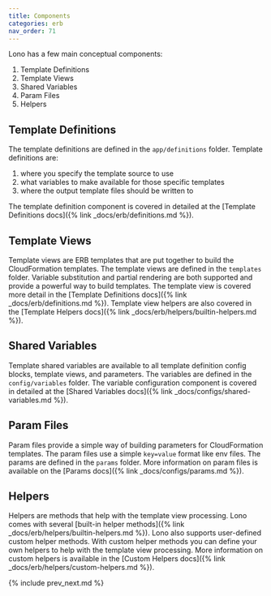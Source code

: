 ```yaml
---
title: Components
categories: erb
nav_order: 71
---
```


Lono has a few main conceptual components:

1. Template Definitions
2. Template Views
3. Shared Variables
4. Param Files
5. Helpers

## Template Definitions

The template definitions are defined in the `app/definitions` folder.  Template definitions are:

1. where you specify the template source to use
2. what variables to make available for those specific templates
3. where the output template files should be written to

The template definition component is covered in detailed at the [Template Definitions docs]({% link _docs/erb/definitions.md %}).

## Template Views

Template views are ERB templates that are put together to build the CloudFormation templates. The template views are defined in the `templates` folder.  Variable substitution and partial rendering are both supported and provide a powerful way to build templates.  The template view is covered more detail in the [Template Definitions docs]({% link _docs/erb/definitions.md %}).  Template view helpers are also covered in the [Template Helpers docs]({% link _docs/erb/helpers/builtin-helpers.md %}).

## Shared Variables

Template shared variables are available to all template definition config blocks, template views, and parameters.  The variables are defined in the `config/variables` folder.  The variable configuration component is covered in detailed at the [Shared Variables docs]({% link _docs/configs/shared-variables.md %}).

## Param Files

Param files provide a simple way of building parameters for CloudFormation templates. The param files use a simple `key=value` format like env files. The params are defined in the `params` folder.  More information on param files is available on the [Params docs]({% link _docs/configs/params.md %}).

## Helpers

Helpers are methods that help with the template view processing. Lono comes with several [built-in helper methods]({% link _docs/erb/helpers/builtin-helpers.md %}).  Lono also supports user-defined custom helper methods. With custom helper methods you can define your own helpers to help with the template view processing. More information on custom helpers is available in the [Custom Helpers docs]({% link _docs/erb/helpers/custom-helpers.md %}).

{% include prev_next.md %}
